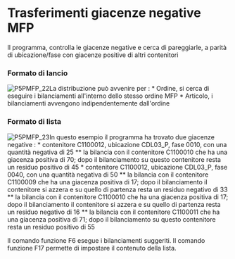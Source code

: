 # Trasferimenti giacenze negative MFP
Il programma, controlla le giacenze negative e cerca di pareggiarle, a parità di ubicazione/fase con giacenze positive di altri contenitori
### Formato di lancio
![P5PMFP_22](http://localhost:3000/immagini/MBDOC_OGG-P_P5MFP84/P5PMFP_22.png)La distribuzione può avvenire per : 
 \* Ordine, si cerca di eseguire i bilanciamenti all'interno dello stesso ordine MFP
 \* Articolo, i bilanciamenti avvengono indipendentemente dall'ordine
### Formato di lista
![P5PMFP_23](http://localhost:3000/immagini/MBDOC_OGG-P_P5MFP84/P5PMFP_23.png)In questo esempio il programma ha trovato due giacenze negative : 
 \* contenitore C1100012, ubicazione CDL03_P, fase 0010, con una quantità negativa di 25
 \*\* la bilancia con il contenitore C1100010 che ha una giacenza positiva di 70; dopo il bilanciamento su questo contenitore resta un residuo positivo di 45
 \* contenitore C1100012, ubicazione CDL03_P, fase 0040, con una quantità negativa di 50
 \*\* la bilancia con il contenitore C1100009 che ha una giacenza positiva di 17; dopo il bilanciamento il contenitore si azzera e su quello di partenza resta un residuo negativo di 33
 \*\* la bilancia con il contenitore C1100010 che ha una giacenza positiva di 17; dopo il bilanciamento il contenitore si azzera e su quello di partenza resta un residuo negativo di 16
 \*\* la bilancia con il contenitore C1100011 che ha una giacenza positiva di 71; dopo il bilanciamento su questo contenitore resta un residuo positivo di 55

Il comando funzione F6 esegue i bilanciamenti suggeriti.
Il comando funzione F17 permette di impostare il contenuto della lista.
